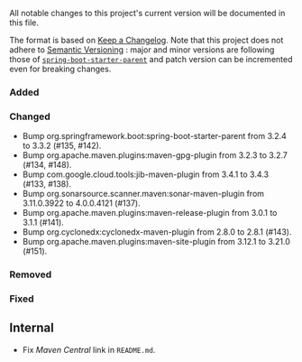 All notable changes to this project's current version will be documented in this file.

The format is based on [Keep a Changelog](https://keepachangelog.com/en/1.0.0/). Note that
this project does not adhere to [Semantic Versioning](https://semver.org/spec/v2.0.0.html)
: major and minor versions are following those of
[`spring-boot-starter-parent`](https://spring.io/projects/spring-boot) and patch version
can be incremented even for breaking changes.

### Added

### Changed

- Bump org.springframework.boot:spring-boot-starter-parent from 3.2.4 to 3.3.2 (#135, #142).
- Bump org.apache.maven.plugins:maven-gpg-plugin from 3.2.3 to 3.2.7 (#134, #148).
- Bump com.google.cloud.tools:jib-maven-plugin from 3.4.1 to 3.4.3 (#133, #138).
- Bump org.sonarsource.scanner.maven:sonar-maven-plugin from 3.11.0.3922 to 4.0.0.4121 (#137).
- Bump org.apache.maven.plugins:maven-release-plugin from 3.0.1 to 3.1.1 (#141).
- Bump org.cyclonedx:cyclonedx-maven-plugin from 2.8.0 to 2.8.1 (#143).
- Bump org.apache.maven.plugins:maven-site-plugin from 3.12.1 to 3.21.0 (#151).

### Removed

### Fixed

## Internal

- Fix _Maven Central_ link in `README.md`.
